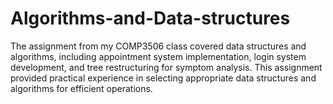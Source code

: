 # Algorithms-and-Data-structures

The assignment from my COMP3506 class covered data structures and algorithms, including appointment system implementation, login system development, and tree restructuring for symptom analysis. This assignment provided practical experience in selecting appropriate data structures and algorithms for efficient operations.
